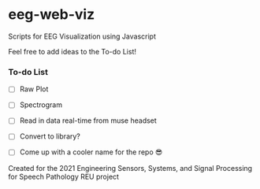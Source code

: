 # eeg-web-viz
Scripts for EEG Visualization using Javascript  

Feel free to add ideas to the To-do List!

### To-do List

- [ ] Raw Plot
- [ ] Spectrogram
- [ ] Read in data real-time from muse headset
- [ ] Convert to library?
- [ ] Come up with a cooler name for the repo :sunglasses:


Created for the 2021 Engineering Sensors, Systems, and Signal Processing for Speech Pathology REU project
